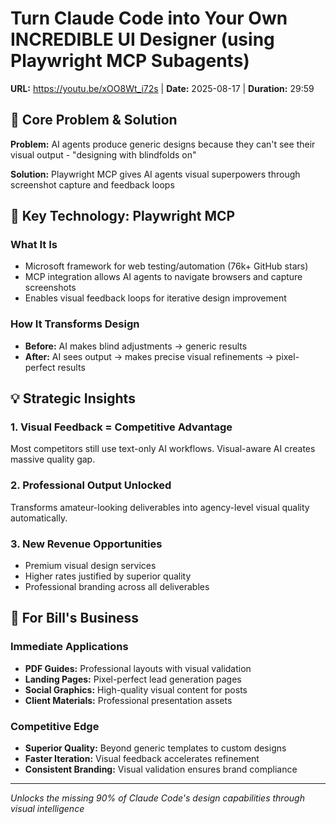 # Turn Claude Code into Your Own INCREDIBLE UI Designer (using Playwright MCP Subagents)
**URL:** https://youtu.be/xOO8Wt_i72s | **Date:** 2025-08-17 | **Duration:** 29:59

## 🎯 Core Problem & Solution

**Problem:** AI agents produce generic designs because they can't see their visual output - "designing with blindfolds on"

**Solution:** Playwright MCP gives AI agents visual superpowers through screenshot capture and feedback loops

## 🚀 Key Technology: Playwright MCP

### What It Is
- Microsoft framework for web testing/automation (76k+ GitHub stars)
- MCP integration allows AI agents to navigate browsers and capture screenshots
- Enables visual feedback loops for iterative design improvement

### How It Transforms Design
- **Before:** AI makes blind adjustments → generic results
- **After:** AI sees output → makes precise visual refinements → pixel-perfect results

## 💡 Strategic Insights

### 1. Visual Feedback = Competitive Advantage
Most competitors still use text-only AI workflows. Visual-aware AI creates massive quality gap.

### 2. Professional Output Unlocked
Transforms amateur-looking deliverables into agency-level visual quality automatically.

### 3. New Revenue Opportunities
- Premium visual design services
- Higher rates justified by superior quality
- Professional branding across all deliverables

## 🎯 For Bill's Business

### Immediate Applications
- **PDF Guides:** Professional layouts with visual validation
- **Landing Pages:** Pixel-perfect lead generation pages  
- **Social Graphics:** High-quality visual content for posts
- **Client Materials:** Professional presentation assets

### Competitive Edge
- **Superior Quality:** Beyond generic templates to custom designs
- **Faster Iteration:** Visual feedback accelerates refinement
- **Consistent Branding:** Visual validation ensures brand compliance

---

*Unlocks the missing 90% of Claude Code's design capabilities through visual intelligence*